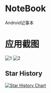 # NoteBook
Android记事本

# 应用截图
![1](https://img-blog.csdn.net/20151207220235207)
![2](https://img-blog.csdn.net/20151207215825073)


## Star History

[![Star History Chart](https://api.star-history.com/svg?repos=Caojunsheng/NoteBook&type=Date)](https://www.star-history.com/#Caojunsheng/NoteBook&Date)

